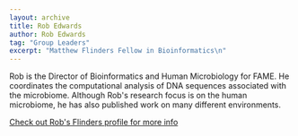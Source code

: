 ```yaml
---
layout: archive
title: Rob Edwards
author: Rob Edwards
tag: "Group Leaders"
excerpt: "Matthew Flinders Fellow in Bioinformatics\n"
---
```


Rob is the Director of Bioinformatics and Human Microbiology for FAME. He coordinates the computational 
analysis of DNA sequences associated with the microbiome. Although Rob's research focus is on the human microbiome, he 
has also published work on many different environments.

[Check out Rob's Flinders profile for more info](https://www.flinders.edu.au/people/robert.edwards)

